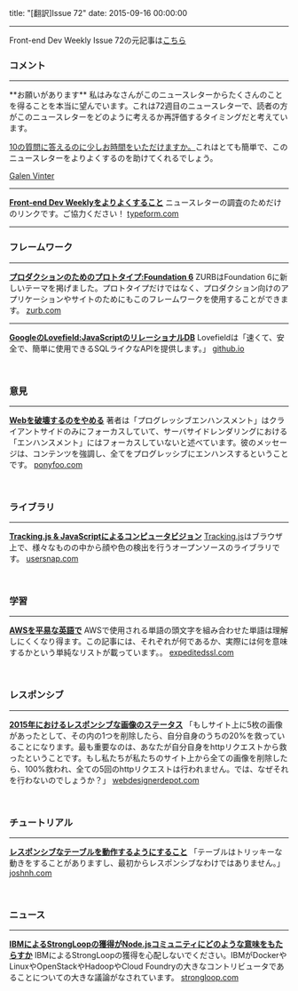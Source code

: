 title: "[翻訳]Issue 72"
date: 2015-09-16 00:00:00

---
Front-end Dev Weekly Issue 72の元記事は[こちら](https://frontenddevweekly.curated.co/issues/72)

### コメント
<hr>
**お願いがあります**
私はみなさんがこのニュースレターからたくさんのことを得ることを本当に望んでいます。これは72週目のニュースレターで、読者の方がこのニュースレターをどのように考えるか再評価するタイミングだと考えています。

[10の質問に答えるのに少しお時間をいただけますか。](https://gvinter.typeform.com/to/pSIZ5p?utm_campaign=Front%2BEnd%2BDev%2BWeekly&utm_medium=web&utm_source=Front_End_Dev_Weekly_72)これはとても簡単で、このニュースレターをよりよくするのを助けてくれるでしょう。

[Galen Vinter](https://twitter.com/gvinter)

---

**[Front-end Dev Weeklyをよりよくすること](https://gvinter.typeform.com/to/pSIZ5p?utm_campaign=Front%2BEnd%2BDev%2BWeekly&utm_medium=web&utm_source=Front_End_Dev_Weekly_72)**
ニュースレターの調査のためだけのリンクです。ご協力ください！
[typeform.com](https://gvinter.typeform.com/to/pSIZ5p?utm_campaign=Front%2BEnd%2BDev%2BWeekly&utm_medium=web&utm_source=Front_End_Dev_Weekly_72)

<hr>

### フレームワーク

<hr>

**[プロダクションのためのプロトタイプ:Foundation 6](http://zurb.com/article/1403/foundation-6-prototype-to-production)**
ZURBはFoundation 6に新しいテーマを掲げました。プロトタイプだけではなく、プロダクション向けのアプリケーションやサイトのためにもこのフレームワークを使用することができます。
[zurb.com](http://zurb.com/article/1403/foundation-6-prototype-to-production)

---

**[GoogleのLovefield:JavaScriptのリレーショナルDB](https://google.github.io/lovefield/?utm_campaign=Front%2BEnd%2BDev%2BWeekly&utm_medium=web&utm_source=Front_End_Dev_Weekly_72)**
Lovefieldは「速くて、安全で、簡単に使用できるSQLライクなAPIを提供します。」
[github.io](https://google.github.io/lovefield/?utm_campaign=Front%2BEnd%2BDev%2BWeekly&utm_medium=web&utm_source=Front_End_Dev_Weekly_72)

<br>

### 意見

<hr>

**[Webを破壊するのをやめる](http://ponyfoo.com/articles/stop-breaking-the-web?utm_campaign=Front%2BEnd%2BDev%2BWeekly&utm_medium=web&utm_source=Front_End_Dev_Weekly_72)**
著者は「プログレッシブエンハンスメント」はクライアントサイドのみにフォーカスしていて、サーバサイドレンダリングにおける「エンハンスメント」にはフォーカスしていないと述べています。彼のメッセージは、コンテンツを強調し、全てをプログレッシブにエンハンスするということです。
[ponyfoo.com](http://ponyfoo.com/articles/stop-breaking-the-web?utm_campaign=Front%2BEnd%2BDev%2BWeekly&utm_medium=web&utm_source=Front_End_Dev_Weekly_72)


<br>

### ライブラリ

<hr>

**[Tracking.js & JavaScriptによるコンピュータビジョン](http://usersnap.com/blog/tracking-js-the-computer-vision-power-of-javascript/?utm_campaign=Front%2BEnd%2BDev%2BWeekly&utm_medium=web&utm_source=Front_End_Dev_Weekly_72)**
[Tracking.js](http://trackingjs.com/?utm_campaign=Front%2BEnd%2BDev%2BWeekly&utm_medium=web&utm_source=Front_End_Dev_Weekly_72)はブラウザ上で、様々なものの中から顔や色の検出を行うオープンソースのライブラリです。
[usersnap.com](http://usersnap.com/blog/tracking-js-the-computer-vision-power-of-javascript/?utm_campaign=Front%2BEnd%2BDev%2BWeekly&utm_medium=web&utm_source=Front_End_Dev_Weekly_72)

<br>

### 学習

<hr>

**[AWSを平易な英語で](https://www.expeditedssl.com/aws-in-plain-english?utm_campaign=Front%2BEnd%2BDev%2BWeekly&utm_medium=web&utm_source=Front_End_Dev_Weekly_72)**
AWSで使用される単語の頭文字を組み合わせた単語は理解しにくくなり得ます。この記事には、それぞれが何であるか、実際には何を意味するかという単純なリストが載っています。。
[expeditedssl.com](https://www.expeditedssl.com/aws-in-plain-english?utm_campaign=Front%2BEnd%2BDev%2BWeekly&utm_medium=web&utm_source=Front_End_Dev_Weekly_72)

<br>

### レスポンシブ

<hr>

**[2015年におけるレスポンシブな画像のステータス](http://www.webdesignerdepot.com/2015/08/the-state-of-responsive-images/?utm_campaign=Front%2BEnd%2BDev%2BWeekly&utm_medium=web&utm_source=Front_End_Dev_Weekly_72)**
「もしサイト上に5枚の画像があったとして、その内の1つを削除したら、自分自身のうちの20%を救っていることになります。最も重要なのは、あなたが自分自身をhttpリクエストから救ったということです。もし私たちが私たちのサイト上から全ての画像を削除したら、100%救われ、全ての5回のhttpリクエストは行われません。では、なぜそれを行わないのでしょうか？」
[webdesignerdepot.com](http://www.webdesignerdepot.com/2015/08/the-state-of-responsive-images/?utm_campaign=Front%2BEnd%2BDev%2BWeekly&utm_medium=web&utm_source=Front_End_Dev_Weekly_72)

<br>

### チュートリアル

<hr>

**[レスポンシブなテーブルを動作するようにすること](http://joshnh.com/weblog/getting-responsive-tables-to-behave/?utm_campaign=Front%2BEnd%2BDev%2BWeekly&utm_medium=web&utm_source=Front_End_Dev_Weekly_72)**
「テーブルはトリッキーな動きをすることがありますし、最初からレスポンシブなわけではありません。」
[joshnh.com](http://joshnh.com/weblog/getting-responsive-tables-to-behave/?utm_campaign=Front%2BEnd%2BDev%2BWeekly&utm_medium=web&utm_source=Front_End_Dev_Weekly_72)

<br>

### ニュース

<hr>

**[IBMによるStrongLoopの獲得がNode.jsコミュニティにどのような意味をもたらすか](https://strongloop.com/strongblog/node-js-community-ibm-acquisition/?utm_campaign=Front%2BEnd%2BDev%2BWeekly&utm_medium=web&utm_source=Front_End_Dev_Weekly_72)**
IBMによるStrongLoopの獲得を心配しないでください。IBMがDockerやLinuxやOpenStackやHadoopやCloud Foundryの大きなコントリビュータであることについての大きな議論がなされています。
[strongloop.com](https://strongloop.com/strongblog/node-js-community-ibm-acquisition/?utm_campaign=Front%2BEnd%2BDev%2BWeekly&utm_medium=web&utm_source=Front_End_Dev_Weekly_72)

